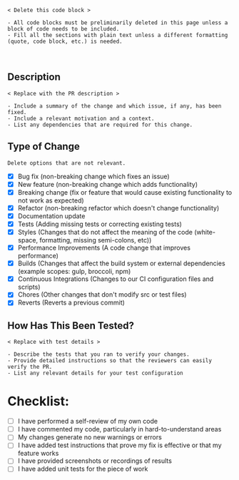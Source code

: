 ```
< Delete this code block >

- All code blocks must be preliminarily deleted in this page unless a block of code needs to be included.
- Fill all the sections with plain text unless a different formatting (quote, code block, etc.) is needed.
```

<br/>

## Description

```
< Replace with the PR description >

- Include a summary of the change and which issue, if any, has been fixed.
- Include a relevant motivation and a context.
- List any dependencies that are required for this change.
```

## Type of Change

```
Delete options that are not relevant.
```

- [x] Bug fix (non-breaking change which fixes an issue)
- [x] New feature (non-breaking change which adds functionality)
- [x] Breaking change (fix or feature that would cause existing functionality to not work as expected)
- [x] Refactor (non-breaking refactor which doesn't change functionality)
- [x] Documentation update
- [x] Tests (Adding missing tests or correcting existing tests)
- [x] Styles (Changes that do not affect the meaning of the code (white-space, formatting, missing semi-colons, etc))
- [x] Performance Improvements (A code change that improves performance)
- [x] Builds (Changes that affect the build system or external dependencies (example scopes: gulp, broccoli, npm)
- [x] Continuous Integrations (Changes to our CI configuration files and scripts)
- [x] Chores (Other changes that don't modify src or test files)
- [x] Reverts (Reverts a previous commit)

## How Has This Been Tested?

```
< Replace with test details >

- Describe the tests that you ran to verify your changes.
- Provide detailed instructions so that the reviewers can easily verify the PR.
- List any relevant details for your test configuration
```

# Checklist:

- [ ] I have performed a self-review of my own code
- [ ] I have commented my code, particularly in hard-to-understand areas
- [ ] My changes generate no new warnings or errors
- [ ] I have added test instructions that prove my fix is effective or that my feature works
- [ ] I have provided screenshots or recordings of results
- [ ] I have added unit tests for the piece of work